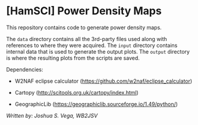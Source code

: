 # [HamSCI] Power Density Maps

This repository contains code to generate power density maps.

The `data` directory contains all the 3rd-party files used along with references
to where they were acquired. The `input` directory contains internal data that
is used to generate the output plots. The `output` directory is where the
resulting plots from the scripts are saved.

Dependencies:
* W2NAF eclipse calculator (https://github.com/w2naf/eclipse_calculator)

* Cartopy (http://scitools.org.uk/cartopy/index.html)

* GeographicLib (https://geographiclib.sourceforge.io/1.49/python/)

_Written by: Joshua S. Vega, WB2JSV_
